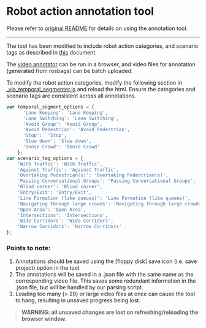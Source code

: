 # Robot action annotation tool

Please refer to [original README](./README_original.md) for details on using the annotation tool.

___

The tool has been modified to include robot action categories, and scenario tags as described in [this](https://docs.google.com/document/d/1FMzO5qanRmVTddC7rCmlcdaZCVK-AfdjpvnB9VY_fV8/) document.

The [video annotator](./via-3.x.y/src/html/_via_video_annotator.html) can be run in a browser, and video files for annotation (generated from rosbags) can be batch uploaded.

To modify the robot action categories, modify the following section in [_via_temporal_segmenter.js](./via-3.x.y/src/js/_via_temporal_segmenter.js) and reload the html. Ensure the categories and scenario tags are consistent across all annotations.

```js
var temporal_segment_options = {
      'Lane Keeping': 'Lane Keeping',
      'Lane Switching': 'Lane Switching',
      'Avoid Group': 'Avoid Group',
      'Avoid Pedestrian': 'Avoid Pedestrian',
      'Stop':  'Stop',
      'Slow down': 'Slow down',
      'Dense Crowd': 'Dense Crowd'
    };
var scenario_tag_options = {
    'With Traffic': 'With Traffic',
    'Against Traffic': 'Against Traffic',
    'Overtaking Pedestrian(s)': 'Overtaking Pedestrian(s)',
    'Passing Conversational Groups': 'Passing Conversational Groups',
    'Blind corner': 'Blind corner',
    'Entry/Exit': 'Entry/Exit',
    'Line Formation (like queues)': 'Line Formation (like queues)',
    'Navigating through large crowds': 'Navigating through large crowds',
    'Open Area': 'Open Area',
    'Intersections': 'Intersections',
    'Wide Corridors': 'Wide Corridors',
    'Narrow Corridors': 'Narrow Corridors'
};
```

### Points to note:

1. Annotations should be saved using the [floppy disk] save icon (i.e. save project) option in the tool.
2. The annotations will be saved in a .json file with the same name as the corresponding video file. This saves some redundant information in the .json file, but will be handled by our parsing script.
3. Loading too many (> 20) or large video files at once can cause the tool to hang, resulting in unsaved progress being lost.

> **WARNING: all unsaved changes are lost on refreshing/reloading the browser window.**